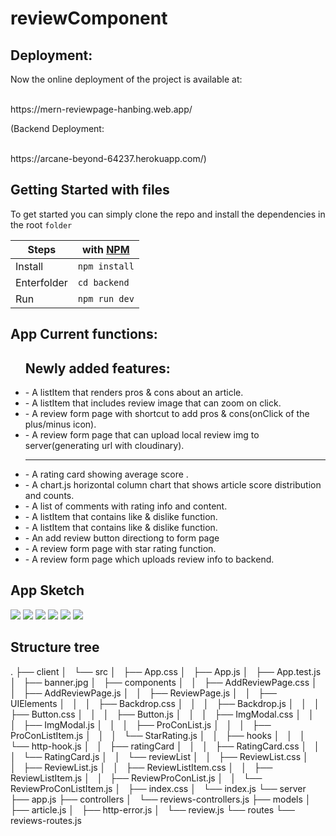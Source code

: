 # reviewComponent


<h2>Deployment: </h2>
<p>Now the online deployment of the project is available at: <p><br>
https://mern-reviewpage-hanbing.web.app/

<p>(Backend Deployment:  <p><br>
https://arcane-beyond-64237.herokuapp.com/)


<h2>Getting Started with files</h2>

To get started you can simply clone the repo and install the dependencies in the root `folder`

| Steps   | with [NPM](https://www.npmjs.com/) |
| ------- | ---------------------------------- |
| Install | `npm install`                      |
| Enterfolder | `cd backend`                   |
| Run     | `npm run dev`                      |


<h2>App Current functions:</h2>
<ul>
  <h2>Newly added features:</h2>
  <li>- A listItem that renders pros & cons about an article.</li>
  <li>- A listItem that includes review image that can zoom on click.</li>
  <li>- A review form page with shortcut to add pros & cons(onClick of the plus/minus icon). </li>
  <li>- A review form page that can upload local review img to server(generating url with cloudinary). </li>
  
  
  ----------------------------------
  
<li>- A rating card showing average score .</li>
<li>- A chart.js horizontal column chart that shows article score distribution and counts.</li>
<li>- A list of comments with rating info and content.</li>
<li>- A listItem that contains like & dislike function.</li>
<li>- A listItem that contains like & dislike function.</li>
<li>- An add review button directiong to form page</li>
<li>- A review form page with star rating function. </li>
<li>- A review form page which uploads review info to backend.</li>

</ul>


<h2>App Sketch</h2>

<img src = "https://tva1.sinaimg.cn/large/0081Kckwgy1gkf5qakalaj31fg0six6p.jpg" />
<img src = "https://tva1.sinaimg.cn/large/0081Kckwgy1gkf5qbm3mlj31fi0t8n3m.jpg" />
<img src = "https://tva1.sinaimg.cn/large/0081Kckwgy1gkf5zf3mnwj31ee0t6kjl.jpg" />


<img src = "https://tva1.sinaimg.cn/large/0081Kckwgy1gkf5vh0lkaj31c00ewqv5.jpg" />

<img src = "https://tva1.sinaimg.cn/large/0081Kckwgy1gkf5u9ktq9j31e40tun0o.jpg" />
<img src = "https://tva1.sinaimg.cn/large/0081Kckwgy1gkf5u90gqdj31as0osq8e.jpg" />

<h2>Structure tree</h2>
.
├── client
│   └── src
│       ├── App.css
│       ├── App.js
│       ├── App.test.js
│       ├── banner.jpg
│       ├── components
│       │   ├── AddReviewPage.css
│       │   ├── AddReviewPage.js
│       │   ├── ReviewPage.js
│       │   ├── UIElements
│       │   │   ├── Backdrop.css
│       │   │   ├── Backdrop.js
│       │   │   ├── Button.css
│       │   │   ├── Button.js
│       │   │   ├── ImgModal.css
│       │   │   ├── ImgModal.js
│       │   │   ├── ProConList.js
│       │   │   ├── ProConListItem.js
│       │   │   └── StarRating.js
│       │   ├── hooks
│       │   │   └── http-hook.js
│       │   ├── ratingCard
│       │   │   ├── RatingCard.css
│       │   │   └── RatingCard.js
│       │   └── reviewList
│       │       ├── ReviewList.css
│       │       ├── ReviewList.js
│       │       ├── ReviewListItem.css
│       │       ├── ReviewListItem.js
│       │       ├── ReviewProConList.js
│       │       └── ReviewProConListItem.js
│       ├── index.css
│       └── index.js
└── server
    ├── app.js
    ├── controllers
    │   └── reviews-controllers.js
    ├── models
    │   ├── article.js
    │   ├── http-error.js
    │   └── review.js
    └── routes
        └── reviews-routes.js


